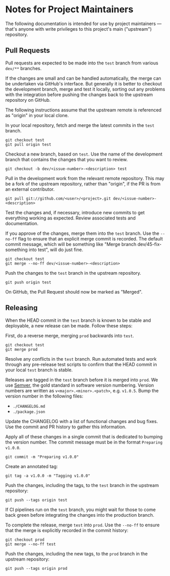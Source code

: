 # Notes for Project Maintainers

The following documentation is intended for use by project maintainers — that's anyone with write privileges to this project's main ("upstream") repository.

## Pull Requests

Pull requests are expected to be made into the ``test`` branch from various ``dev/**`` branches.

If the changes are small and can be handled automatically, the merge can be undertaken via GitHub's interface. But generally it is better to checkout the development branch, merge and test it locally, sorting out any problems with the integration before pushing the changes back to the upstream repository on GitHub. 

The following instructions assume that the upstream remote is referenced as "origin" in your local clone.

In your local repository, fetch and merge the latest commits in the ``test`` branch.

```
git checkout test
git pull origin test
```

Checkout a new branch, based on ``test``. Use the name of the development branch that contains the changes that you want to review.

```
git checkout -b dev/<issue-number>-<description> test
```

Pull in the development work from the relevant remote repository. This may be a fork of the upstream repository, rather than "origin", if the PR is from an external contributor.

```
git pull git://github.com/<user>/<project>.git dev/<issue-number>-<description>
```

Test the changes and, if necessary, introduce new commits to get everything working as expected. Review associated tests and documentation.

If you approve of the changes, merge them into the ``test`` branch. Use the ``--no-ff`` flag to ensure that an explicit merge commit is recorded. The default commit message, which will be something like "Merge branch dev/45-fix-something into test", will do just fine.

```
git checkout test
git merge --no-ff dev/<issue-number>-<description>
```

Push the changes to the ``test`` branch in the upstream repository.

```
git push origin test
```

On GitHub, the Pull Request should now be marked as "Merged".


## Releasing

When the HEAD commit in the ``test`` branch is known to be stable and deployable, a new release can be made. Follow these steps:

First, do a reverse merge, merging ``prod`` backwards into ``test``.

```
git checkout test
git merge prod
```

Resolve any conflicts in the ``test`` branch. Run automated tests and work through any pre-release test scripts to confirm that the HEAD commit in your local ``test`` branch is stable.

Releases are tagged in the ``test`` branch before it is merged into ``prod``. We use [Semver](http://semver.org/), the gold standard in software version numbering. Version numbers are written as ``v<major>.<minor>.<patch>``, e.g. ``v1.0.5``. Bump the version number in the following files:

- ``./CHANGELOG.md``
- ``./package.json``

Update the CHANGELOG with a list of functional changes and bug fixes. Use the commit and PR history to gather this information.

Apply all of these changes in a single commit that is dedicated to bumping the version number. The commit message must be in the format ``Preparing v1.0.0``.

```
git commit -m "Preparing v1.0.0"
```

Create an annotated tag: 

```
git tag -a v1.0.0 -m "Tagging v1.0.0"
```

Push the changes, including the tags, to the ``test`` branch in the upstream repository:

```
git push --tags origin test
```

If CI pipelines run on the ``test`` branch, you might wait for those to come back green before integrating the changes into the production branch.

To complete the release, merge ``test`` into ``prod``. Use  the ``--no-ff`` to ensure that the merge is explicitly recorded in the commit history:

```
git checkout prod
git merge --no-ff test
```

Push the changes, including the new tags, to the ``prod`` branch in the upstream repository:

```
git push --tags origin prod
```
